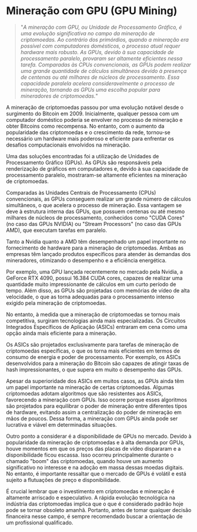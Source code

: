# Mineração com GPU (GPU Mining)

>"*A mineração com GPU, ou Unidade de Processamento Gráfico, é uma evolução significativa no campo da mineração de criptomoedas. Ao contrário dos primórdios, quando a mineração era possível com computadores domésticos, o processo atual requer hardware mais robusto. As GPUs, devido à sua capacidade de processamento paralelo, provaram ser altamente eficientes nessa tarefa. Comparadas às CPUs convencionais, as GPUs podem realizar uma grande quantidade de cálculos simultâneos devido à presença de centenas ou até milhares de núcleos de processamento. Essa capacidade paralela acelera consideravelmente o processo de mineração, tornando as GPUs uma escolha popular para mineradores de criptomoedas.*"

A mineração de criptomoedas passou por uma evolução notável desde o surgimento do Bitcoin em 2009. Inicialmente, qualquer pessoa com um computador doméstico poderia se envolver no processo de mineração e obter Bitcoins como recompensa. No entanto, com o aumento da popularidade das criptomoedas e o crescimento da rede, tornou-se necessário um hardware mais poderoso e eficiente para enfrentar os desafios computacionais envolvidos na mineração.

Uma das soluções encontradas foi a utilização de Unidades de Processamento Gráfico (GPUs). As GPUs são responsáveis pela renderização de gráficos em computadores e, devido à sua capacidade de processamento paralelo, mostraram-se altamente eficientes na mineração de criptomoedas. 

Comparadas às Unidades Centrais de Processamento (CPUs) convencionais, as GPUs conseguem realizar um grande número de cálculos simultâneos, o que acelera o processo de mineração. Essa vantagem se deve à estrutura interna das GPUs, que possuem centenas ou até mesmo milhares de núcleos de processamento, conhecidos como "CUDA Cores" (no caso das GPUs NVIDIA) ou "Stream Processors" (no caso das GPUs AMD), que executam tarefas em paralelo.

Tanto a Nvidia quanto a AMD têm desempenhado um papel importante no fornecimento de hardware para a mineração de criptomoedas. Ambas as empresas têm lançado produtos específicos para atender às demandas dos mineradores, otimizando o desempenho e a eficiência energética.

Por exemplo, uma GPU lançada recentemente no mercado pela Nvidia, a GeForce RTX 4090, possui 16.384 CUDA cores, capazes de realizar uma quantidade muito impressionante de cálculos em um curto período de tempo. Além disso, as GPUs são projetadas com memórias de vídeo de alta velocidade, o que as torna adequadas para o processamento intenso exigido pela mineração de criptomoedas.

No entanto, à medida que a mineração de criptomoedas se tornou mais competitiva, surgiram tecnologias ainda mais especializadas. Os Circuitos Integrados Específicos de Aplicação (ASICs) entraram em cena como uma opção ainda mais eficiente para a mineração. 

Os ASICs são projetados exclusivamente para tarefas de mineração de criptomoedas específicas, o que os torna mais eficientes em termos de consumo de energia e poder de processamento. Por exemplo, os ASICs desenvolvidos para a mineração do Bitcoin são capazes de atingir taxas de hash impressionantes, o que supera em muito o desempenho das GPUs.

Apesar da superioridade dos ASICs em muitos casos, as GPUs ainda têm um papel importante na mineração de certas criptomoedas. Algumas criptomoedas adotam algoritmos que são resistentes aos ASICs, favorecendo a mineração com GPUs. Isso ocorre porque esses algoritmos são projetados para equilibrar o poder de mineração entre diferentes tipos de hardware, evitando assim a centralização do poder de mineração em mãos de poucos. Dessa forma, a mineração com GPUs ainda pode ser lucrativa e viável em determinadas situações.

Outro ponto a considerar é a disponibilidade de GPUs no mercado. Devido à popularidade da mineração de criptomoedas e à alta demanda por GPUs, houve momentos em que os preços das placas de vídeo dispararam e a disponibilidade ficou escassa. Isso ocorreu principalmente durante o chamado "boom" das criptomoedas, quando houve um aumento significativo no interesse e na adoção em massa dessas moedas digitais. No entanto, é importante ressaltar que o mercado de GPUs é volátil e está sujeito a flutuações de preço e disponibilidade.

É crucial lembrar que o investimento em criptomoedas e mineração é altamente arriscado e especulativo. A rápida evolução tecnológica na indústria das criptomoedas implica que o que é considerado padrão hoje pode se tornar obsoleto amanhã. Portanto, antes de tomar qualquer decisão financeira nesse campo, é sempre recomendado buscar a orientação de um profissional qualificado.